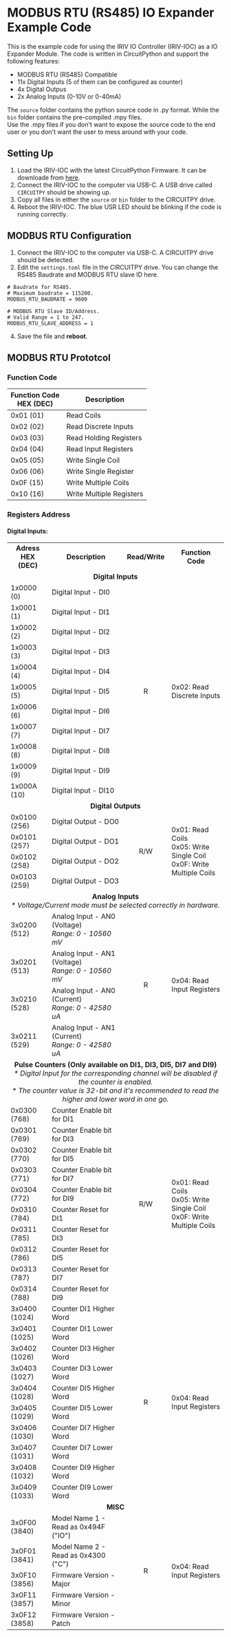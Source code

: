 # MODBUS RTU (RS485) IO Expander Example Code
This is the example code for using the IRIV IO Controller (IRIV-IOC) as a IO Expander Module. The code is written in CircuitPython and support the following features:
- MODBUS RTU (RS485) Compatible
- 11x Digital Inputs (5 of them can be configured as counter)
- 4x Digital Outpus
- 2x Analog Inputs (0-10V or 0-40mA)

The `source` folder contains the python source code in .py format. While the `bin` folder contains the pre-compiled .mpy files.<br>
Use the .mpy files if you don't want to expose the source code to the end user or you don't want the user to mess around with your code.

## Setting Up
1. Load the IRIV-IOC with the latest CircuitPython Firmware. It can be downloade from [here](https://circuitpython.org/board/cytron_iriv_io_controller/).
2. Connect the IRIV-IOC to the computer via USB-C. A USB drive called `CIRCUITPY` should be showing up.
3. Copy all files in either the `source` or `bin` folder to the CIRCUITPY drive.
4. Reboot the IRIV-IOC. The blue USR LED should be blinking if the code is running correctly.

## MODBUS RTU Configuration
1. Connect the IRIV-IOC to the computer via USB-C. A CIRCUITPY drive should be detected.
2. Edit the `settings.toml` file in the CIRCUITPY drive. You can change the RS485 Baudrate and MODBUS RTU slave ID here.<br>
```
# Baudrate for RS485.
# Maximum baudrate = 115200.
MODBUS_RTU_BAUDRATE = 9600

# MODBUS RTU Slave ID/Address.
# Valid Range = 1 to 247.
MODBUS_RTU_SLAVE_ADDRESS = 1
```
4. Save the file and **reboot**.

## MODBUS RTU Prototcol
### Function Code
| Function Code<br>HEX (DEC) | Description              |
| -------------------------- | ------------------------ |
| 0x01 (01)                  | Read Coils               |
| 0x02 (02)                  | Read Discrete Inputs     |
| 0x03 (03)                  | Read Holding Registers   |
| 0x04 (04)                  | Read Input Registers     |
| 0x05 (05)                  | Write Single Coil        |
| 0x06 (06)                  | Write Single Register    |
| 0x0F (15)                  | Write Multiple Coils     |
| 0x10 (16)                  | Write Multiple Registers |

### Registers Address
#### Digital Inputs:
<table>
  <tr align="center">
    <td><b>Adress<br>HEX (DEC)</b></td>
    <td><b>Description</b></td>
    <td><b>Read/Write</b></td>
    <td><b>Function Code</b></td>
  </tr>
  <tr>
    <td align="center" colspan="4"><b>Digital Inputs</b></td>
  <tr>
    <td>1x0000 (0)</td>
    <td>Digital Input - DI0</td>
    <td rowspan="11" align="center">R</td>
    <td rowspan="11">0x02: Read Discrete Inputs</td>
  </tr>
  <tr>
    <td>1x0001 (1)</td>
    <td>Digital Input - DI1</td>
  </tr>
  <tr>
    <td>1x0002 (2)</td>
    <td>Digital Input - DI2</td>
  </tr>
  <tr>
    <td>1x0003 (3)</td>
    <td>Digital Input - DI3</td>
  </tr>
  <tr>
    <td>1x0004 (4)</td>
    <td>Digital Input - DI4</td>
  </tr>
  <tr>
    <td>1x0005 (5)</td>
    <td>Digital Input - DI5</td>
  </tr>
  <tr>
    <td>1x0006 (6)</td>
    <td>Digital Input - DI6</td>
  </tr>
  <tr>
    <td>1x0007 (7)</td>
    <td>Digital Input - DI7</td>
  </tr>
  <tr>
    <td>1x0008 (8)</td>
    <td>Digital Input - DI8</td>
  </tr>
  <tr>
    <td>1x0009 (9)</td>
    <td>Digital Input - DI9</td>
  </tr>
  <tr>
    <td>1x000A (10)</td>
    <td>Digital Input - DI10</td>
  </tr>
  
  <tr>
    <td align="center" colspan="4"><b>Digital Outputs</b></td>
  <tr>
  <tr>
    <td>0x0100 (256)</td>
    <td>Digital Output - DO0</td>
    <td align="center" rowspan="4">R/W</td>
    <td rowspan="4">0x01: Read Coils<br>0x05: Write Single Coil<br>0x0F: Write Multiple Coils</td>
  </tr>
  <tr>
    <td>0x0101 (257)</td>
    <td>Digital Output - DO1</td>
  </tr>
  <tr>
    <td>0x0102 (258)</td>
    <td>Digital Output - DO2</td>
  </tr>
  <tr>
    <td>0x0103 (259)</td>
    <td>Digital Output - DO3</td>
  </tr>

  <tr>
    <td align="center" colspan="4"><b>Analog Inputs</b><br><i>* Voltage/Current mode must be selected correctly in hardware.</i></td>
  <tr>
  <tr>
    <td>3x0200 (512)</td>
    <td>Analog Input - AN0 (Voltage)<br><i>Range: 0 - 10560 mV</i></td>
    <td align="center" rowspan="4">R</td>
    <td rowspan="4">0x04: Read Input Registers</td>
  </tr>
  <tr>
    <td>3x0201 (513)</td>
    <td>Analog Input - AN1 (Voltage)<br><i>Range: 0 - 10560 mV</i></td>
  </tr>
  <tr>
    <td>3x0210 (528)</td>
    <td>Analog Input - AN0 (Current)<br><i>Range: 0 - 42580 uA</i></td>
  </tr>
  <tr>
    <td>3x0211 (529)</td>
    <td>Analog Input - AN1 (Current)<br><i>Range: 0 - 42580 uA</i></td>
  </tr>

  <tr>
    <td align="center" colspan="4"><b>Pulse Counters (Only available on DI1, DI3, DI5, DI7 and DI9)</b><br>
      <i>* Digital Input for the corresponding channel will be disabled if the counter is enabled.<br>
      * The counter value is 32-bit and it's recommended to read the higher and lower word in one go.</i></td>
  <tr>
  <tr>
    <td>0x0300 (768)</td>
    <td>Counter Enable bit for DI1</td>
    <td align="center" rowspan="10">R/W</td>
    <td rowspan="10">0x01: Read Coils<br>0x05: Write Single Coil<br>0x0F: Write Multiple Coils</td>
  </tr>
  <tr>
    <td>0x0301 (769)</td>
    <td>Counter Enable bit for DI3</td>
  </tr>
  <tr>
    <td>0x0302 (770)</td>
    <td>Counter Enable bit for DI5</td>
  </tr>
  <tr>
    <td>0x0303 (771)</td>
    <td>Counter Enable bit for DI7</td>
  </tr>
  <tr>
    <td>0x0304 (772)</td>
    <td>Counter Enable bit for DI9</td>
  </tr>
  <tr>
    <td>0x0310 (784)</td>
    <td>Counter Reset for DI1</td>
  </tr>
  <tr>
    <td>0x0311 (785)</td>
    <td>Counter Reset for DI3</td>
  </tr>
  <tr>
    <td>0x0312 (786)</td>
    <td>Counter Reset for DI5</td>
  </tr>
  <tr>
    <td>0x0313 (787)</td>
    <td>Counter Reset for DI7</td>
  </tr>
  <tr>
    <td>0x0314 (788)</td>
    <td>Counter Reset for DI9</td>
  </tr>

  <tr>
    <td>3x0400 (1024)</td>
    <td>Counter DI1 Higher Word</td>
    <td align="center" rowspan="10">R</td>
    <td rowspan="10">0x04: Read Input Registers</td>
  </tr>
  <tr>
    <td>3x0401 (1025)</td>
    <td>Counter DI1 Lower Word</td>
  </tr>
  <tr>
    <td>3x0402 (1026)</td>
    <td>Counter DI3 Higher Word</td>
  </tr>
  <tr>
    <td>3x0403 (1027)</td>
    <td>Counter DI3 Lower Word</td>
  </tr>
  <tr>
    <td>3x0404 (1028)</td>
    <td>Counter DI5 Higher Word</td>
  </tr>
  <tr>
    <td>3x0405 (1029)</td>
    <td>Counter DI5 Lower Word</td>
  </tr>
  <tr>
    <td>3x0406 (1030)</td>
    <td>Counter DI7 Higher Word</td>
  </tr>
  <tr>
    <td>3x0407 (1031)</td>
    <td>Counter DI7 Lower Word</td>
  </tr>
  <tr>
    <td>3x0408 (1032)</td>
    <td>Counter DI9 Higher Word</td>
  </tr>
  <tr>
    <td>3x0409 (1033)</td>
    <td>Counter DI9 Lower Word</td>
  </tr>

  <tr>
    <td align="center" colspan="4"><b>MISC</b></td>
  <tr>
  <tr>
    <td>3x0F00 (3840)</td>
    <td>Model Name 1 - Read as 0x494F ("IO")</td>
    <td align="center" rowspan="5">R</td>
    <td rowspan="5">0x04: Read Input Registers</td>
  </tr>
  <tr>
    <td>3x0F01 (3841)</td>
    <td>Model Name 2 - Read as 0x4300 ("C")</td>
  </tr>
  <tr>
    <td>3x0F10 (3856)</td>
    <td>Firmware Version - Major</td>
  </tr>
  <tr>
    <td>3x0F11 (3857)</td>
    <td>Firmware Version - Minor</td>
  </tr>
  <tr>
    <td>3x0F12 (3858)</td>
    <td>Firmware Version - Patch</td>
  </tr>
</table>

